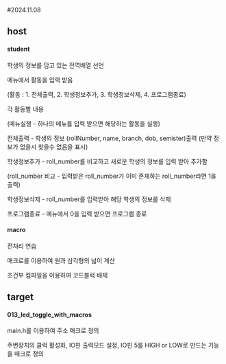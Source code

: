#2024.11.08


## host


#### student

학생의 정보를 담고 있는 전역배열 선언

메뉴에서 활동을 입력 받음

(활동 : 1. 전체출력, 2. 학생정보추가, 3. 학생정보삭제, 4. 프로그램종료)

각 활동별 내용

(메뉴실행 - 하나의 메뉴를 입력 받으면 해당하는 활동을 실행)

전체출력 - 학생의 정보 (rollNumber, name, branch, dob, semister)출력 
(만약 정보가 없을시 찾을수 없음을 표시)

학생정보추가 - roll_number를 비교하고 새로운 학생의 정보를 입력 받아 추가함

(roll_number 비교 - 입력받은 roll_number가 이미 존재하는 roll_number라면 1을 출력)

학생정보삭제 - roll_number를 입력받아 해당 학생의 정보를 삭제

프로그램종료 - 메뉴에서 0을 입력 받으면 프로그램 종료


#### macro

전처리 연습

매크로를 이용하여 원과 삼각형의 넓이 계산

조건부 컴파일을 이용하여 코드블럭 배제


## target


#### 013_led_toggle_with_macros

main.h를 이용하여 주소 매크로 정의

주변장치의 클럭 활성화, IO핀 출력모드 설정, IO핀 5를 HIGH or LOW로 만드는 기능을 매크로 정의
